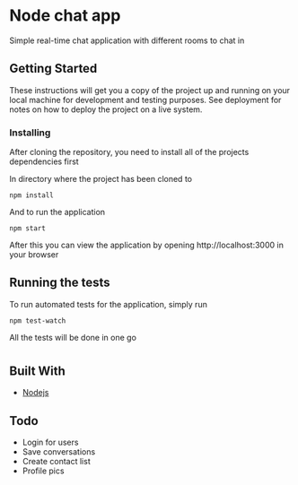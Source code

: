 # Node chat app

Simple real-time chat application with different rooms to chat in

## Getting Started

These instructions will get you a copy of the project up and running on your local machine for development and testing purposes. See deployment for notes on how to deploy the project on a live system.

### Installing

After cloning the repository, you need to install all of the projects dependencies first

In directory where the project has been cloned to

```
npm install
```

And to run the application

```
npm start
```
After this you can view the application by opening http://localhost:3000 in your browser

## Running the tests

To run automated tests for the application, simply run 

```
npm test-watch
```
All the tests will be done in one go



#
## Built With

* [Nodejs](https://nodejs.org/en/)


## Todo

* Login for users
* Save conversations
* Create contact list
* Profile pics



